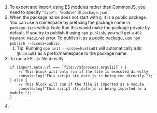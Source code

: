 1. To export and import using ES modules rather than CommonJS, you need to specify `"type": "module"` in `package.json`.   
2. When the package name does not start with `@`, it is a public package. You can use a namespace by prefixing the package name in `package.json` with `@`. Note that this would make the package private by default. If you try to publish it using `npm publish`, you will get a `402 Payment Required` error. To publish it as a public package, use `npm publish --access=public`.
   1. Tip: Running `npm init --scope=hualiu01` will automatically add `@hualiu01` as a prefix/namespace to the package name.
3. To run a ES `.js` file directly
    ```JS
    if (import.meta.url === `file://${process.argv[1]}`) {
        // This block will only run if the file is executed directly
        console.log("This script str_date.js is being run directly.");
    } else {
        // This block will run if the file is imported as a module
        console.log("This script str_date.js is being imported as a module.");
    }
    ```
4. 